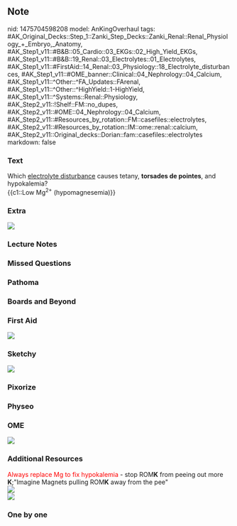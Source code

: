 ## Note
nid: 1475704598208
model: AnKingOverhaul
tags: #AK_Original_Decks::Step_1::Zanki_Step_Decks::Zanki_Renal::Renal_Physiology_+_Embryo,_Anatomy, #AK_Step1_v11::#B&B::05_Cardio::03_EKGs::02_High_Yield_EKGs, #AK_Step1_v11::#B&B::19_Renal::03_Electrolytes::01_Electrolytes, #AK_Step1_v11::#FirstAid::14_Renal::03_Physiology::18_Electrolyte_disturbances, #AK_Step1_v11::#OME_banner::Clinical::04_Nephrology::04_Calcium, #AK_Step1_v11::^Other::^FA_Updates::FArenal, #AK_Step1_v11::^Other::^HighYield::1-HighYield, #AK_Step1_v11::^Systems::Renal::Physiology, #AK_Step2_v11::!Shelf::FM::no_dupes, #AK_Step2_v11::#OME::04_Nephrology::04_Calcium, #AK_Step2_v11::#Resources_by_rotation::FM::casefiles::electrolytes, #AK_Step2_v11::#Resources_by_rotation::IM::ome::renal::calcium, #AK_Step2_v11::Original_decks::Dorian::fam::casefiles::electrolytes
markdown: false

### Text
<div>
  <div>
    Which <u>electrolyte disturbance</u> causes tetany, <b>torsades
    de pointes</b>, and hypokalemia?
  </div>
  <div>
    {{c1::Low Mg<sup>2+</sup> (hypomagnesemia)}}
  </div>
</div>

### Extra
<img src="paste-252230544392552.jpg">

### Lecture Notes


### Missed Questions


### Pathoma


### Boards and Beyond


### First Aid
<img src="tmptdSCp3.png">

### Sketchy
<img src="paste-349618927829561.jpg">

### Pixorize


### Physeo


### OME
<div class="ome-widget">
  <a href=
  "https://onlinemeded.org/spa/nephrology/calcium/acquire?ref=anki">
  <img src="_OME_AnkiFlashcards_Lesson_4.png"></a>
</div>

### Additional Resources
<div>
  <font color="#FF0000">Always replace Mg to fix hypokalemia</font>
  - stop ROM<b>K</b> from peeing out more <b>K</b>;"Imagine Magnets
  pulling ROM<b>K</b> away from the pee"
</div>
<div><img src="paste-1471550284890113.jpg" class="resizer"></div>
<div><img src="paste-1455328193413121.jpg" class="resizer"></div>

### One by one

